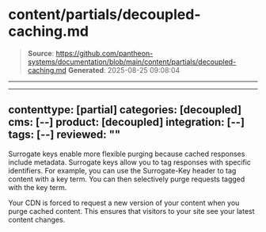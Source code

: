 # content/partials/decoupled-caching.md

> **Source**: https://github.com/pantheon-systems/documentation/blob/main/content/partials/decoupled-caching.md
> **Generated**: 2025-08-25 09:08:04

---

---
contenttype: [partial]
categories: [decoupled]
cms: [--]
product: [decoupled]
integration: [--]
tags: [--]
reviewed: ""
---

Surrogate keys enable more flexible purging because cached responses include metadata. Surrogate keys allow you to tag responses with specific identifiers. For example, you can use the Surrogate-Key header to tag content with a key term. You can then selectively purge requests tagged with the key term.

Your CDN is forced to request a new version of your content when you purge cached content. This ensures that visitors to your site see your latest content changes.